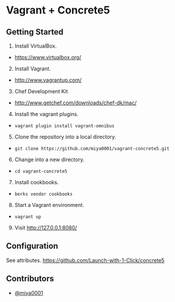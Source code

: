 # Vagrant + Concrete5

## Getting Started

1. Install VirtualBox.
 * https://www.virtualbox.org/
2. Install Vagrant.
 * http://www.vagrantup.com/
3. Chef Development Kit
 * http://www.getchef.com/downloads/chef-dk/mac/
4. Install the vagrant plugins.
 * `vagrant plugin install vagrant-omnibus`
5. Clone the repository into a local directory.
 * `git clone https://github.com/miya0001/vagrant-concrete5.git`
6. Change into a new directory.
 * `cd vagrant-concrete5`
7. Install cookbooks.
 * `berks vendor cookbooks`
8. Start a Vagrant environment.
 * `vagrant up`
9. Visit http://127.0.0.1:8080/

## Configuration

See attributes.
https://github.com/Launch-with-1-Click/concrete5

## Contributors

* [@miya0001](https://github.com/miya0001/)
